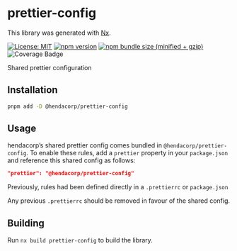 # prettier-config

This library was generated with [Nx](https://nx.dev).

[![License: MIT](https://img.shields.io/badge/License-MIT-green.svg)](../../LICENSE.md) [![npm version](https://badge.fury.io/js/%40hendacorp%2Fprettier-config.svg)](https://badge.fury.io/js/%40hendacorp%2Fprettier-config.svg) [![npm bundle size (minified + gzip)](https://img.shields.io/bundlephobia/minzip/@hendacorp/prettier-config.svg)](https://img.shields.io/bundlephobia/minzip/@hendacorp/prettier-config.svg) ![Coverage Badge](https://img.shields.io/endpoint?url=https://gist.githubusercontent.com/akhenda/e87e6f67fa5b4ffc5757bc946b8db87a/raw/41577255440d2cd5f08613f44686f82728d425b4/coverage-libs-browserslist-config.json)

Shared prettier configuration

## Installation

```bash
pnpm add -D @hendacorp/prettier-config
```

## Usage

hendacorp’s shared prettier config comes bundled in `@hendacorp/prettier-config`. To enable these rules, add a `prettier` property in your `package.json` and reference this shared config as follows:

```json
"prettier": "@hendacorp/prettier-config"
```

Previously, rules had been defined directly in a `.prettierrc` or `package.json`

Any previous `.prettierrc` should be removed in favour of the shared config.

## Building

Run `nx build prettier-config` to build the library.
